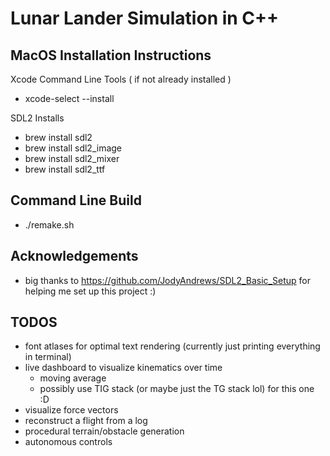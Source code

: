 # Lunar Lander Simulation in C++


## MacOS Installation Instructions

Xcode Command Line Tools ( if not already installed )

- xcode-select --install

SDL2 Installs

- brew install sdl2
- brew install sdl2_image
- brew install sdl2_mixer
- brew install sdl2_ttf


## Command Line Build

- ./remake.sh


## Acknowledgements
- big thanks to https://github.com/JodyAndrews/SDL2_Basic_Setup for helping me set up this project :)


## TODOS
- font atlases for optimal text rendering (currently just printing everything in terminal)
- live dashboard to visualize kinematics over time
    - moving average
    - possibly use TIG stack (or maybe just the TG stack lol) for this one :D
- visualize force vectors
- reconstruct a flight from a log
- procedural terrain/obstacle generation
- autonomous controls 